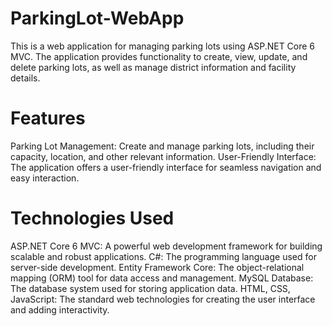 # ParkingLot-WebApp

This is a web application for managing parking lots using ASP.NET Core 6 MVC. The application provides functionality to create, view, update, and delete parking lots, as well as manage district information and facility details.

# Features
Parking Lot Management: Create and manage parking lots, including their capacity, location, and other relevant information.
User-Friendly Interface: The application offers a user-friendly interface for seamless navigation and easy interaction.

# Technologies Used
ASP.NET Core 6 MVC: A powerful web development framework for building scalable and robust applications.
C#: The programming language used for server-side development.
Entity Framework Core: The object-relational mapping (ORM) tool for data access and management.
MySQL Database: The database system used for storing application data.
HTML, CSS, JavaScript: The standard web technologies for creating the user interface and adding interactivity.
